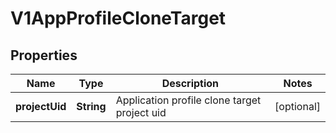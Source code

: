 # V1AppProfileCloneTarget

## Properties
Name | Type | Description | Notes
------------ | ------------- | ------------- | -------------
**projectUid** | **String** | Application profile clone target project uid |  [optional]
